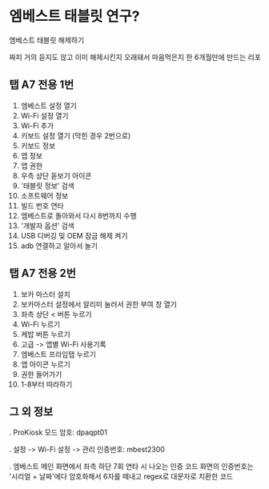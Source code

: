 # 엠베스트 태블릿 연구?
엠베스트 태블릿 해제하기

짜피 거의 듣지도 않고 이미 해제시킨지 오래돼서 마음먹은지 한 6개월만에 만드는 리포

## 탭 A7 전용 1번 
1. 엠베스트 설정 열기
2. Wi-Fi 설정 열기
3. Wi-Fi 추가
4. 키보드 설정 열기 (막힌 경우 2번으로)
5. 키보드 정보
6. 앱 정보
7. 앱 권한
8. 우측 상단 돋보기 아이콘
9. '태블릿 정보' 검색
10. 소프트웨어 정보
11. 빌드 번호 연타
12. 엠베스트로 돌아와서 다시 8번까지 수행
13. '개발자 옵션' 검색
14. USB 디버깅 및 OEM 잠금 해제 켜기
15. adb 연결하고 알아서 놀기

## 탭 A7 전용 2번
1. 보카 마스터 설치
2. 보카마스터 설정에서 알리미 눌러서 권한 부여 창 열기
3. 좌측 상단 < 버튼 누르기
4. Wi-Fi 누르기
5. 케밥 버튼 누르기
6. 고급 -> 앱별 Wi-Fi 사용기록
7. 엠베스트 프라임탭 누르기
8. 앱 아이콘 누르기
9. 권한 들어가기
10. 1-8부터 따라하기

## 그 외 정보
. ProKiosk 모드 암호: dpaqpt01

. 설정 -> Wi-Fi 설정 -> 관리 인증번호: mbest2300

. 엠베스트 메인 화면에서 좌측 하단 7회 연타 시 나오는 인증 코드 화면의 인증번호는 '시리얼 + 날짜'에다 암호화해서 6자를 떼내고 regex로 대문자로 치환한 코드
